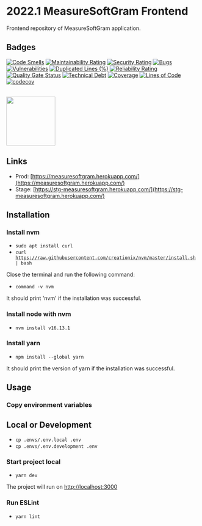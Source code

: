 # 2022.1 MeasureSoftGram Frontend

Frontend repository of MeasureSoftGram application.

## Badges

[![Code Smells](https://sonarcloud.io/api/project_badges/measure?project=fga-eps-mds_2022-1-MeasureSoftGram-Front&metric=code_smells)](https://sonarcloud.io/summary/new_code?id=fga-eps-mds_2022-1-MeasureSoftGram-Front)
[![Maintainability Rating](https://sonarcloud.io/api/project_badges/measure?project=fga-eps-mds_2022-1-MeasureSoftGram-Front&metric=sqale_rating)](https://sonarcloud.io/summary/new_code?id=fga-eps-mds_2022-1-MeasureSoftGram-Front)
[![Security Rating](https://sonarcloud.io/api/project_badges/measure?project=fga-eps-mds_2022-1-MeasureSoftGram-Front&metric=security_rating)](https://sonarcloud.io/summary/new_code?id=fga-eps-mds_2022-1-MeasureSoftGram-Front)
[![Bugs](https://sonarcloud.io/api/project_badges/measure?project=fga-eps-mds_2022-1-MeasureSoftGram-Front&metric=bugs)](https://sonarcloud.io/summary/new_code?id=fga-eps-mds_2022-1-MeasureSoftGram-Front)
[![Vulnerabilities](https://sonarcloud.io/api/project_badges/measure?project=fga-eps-mds_2022-1-MeasureSoftGram-Front&metric=vulnerabilities)](https://sonarcloud.io/summary/new_code?id=fga-eps-mds_2022-1-MeasureSoftGram-Front)
[![Duplicated Lines (%)](https://sonarcloud.io/api/project_badges/measure?project=fga-eps-mds_2022-1-MeasureSoftGram-Front&metric=duplicated_lines_density)](https://sonarcloud.io/summary/new_code?id=fga-eps-mds_2022-1-MeasureSoftGram-Front)
[![Reliability Rating](https://sonarcloud.io/api/project_badges/measure?project=fga-eps-mds_2022-1-MeasureSoftGram-Front&metric=reliability_rating)](https://sonarcloud.io/summary/new_code?id=fga-eps-mds_2022-1-MeasureSoftGram-Front)
[![Quality Gate Status](https://sonarcloud.io/api/project_badges/measure?project=fga-eps-mds_2022-1-MeasureSoftGram-Front&metric=alert_status)](https://sonarcloud.io/summary/new_code?id=fga-eps-mds_2022-1-MeasureSoftGram-Front)
[![Technical Debt](https://sonarcloud.io/api/project_badges/measure?project=fga-eps-mds_2022-1-MeasureSoftGram-Front&metric=sqale_index)](https://sonarcloud.io/summary/new_code?id=fga-eps-mds_2022-1-MeasureSoftGram-Front)
[![Coverage](https://sonarcloud.io/api/project_badges/measure?project=fga-eps-mds_2022-1-MeasureSoftGram-Front&metric=coverage)](https://sonarcloud.io/summary/new_code?id=fga-eps-mds_2022-1-MeasureSoftGram-Front)
[![Lines of Code](https://sonarcloud.io/api/project_badges/measure?project=fga-eps-mds_2022-1-MeasureSoftGram-Front&metric=ncloc)](https://sonarcloud.io/summary/new_code?id=fga-eps-mds_2022-1-MeasureSoftGram-Front)
[![codecov](https://codecov.io/gh/fga-eps-mds/2022-1-MeasureSoftGram-Front/branch/stage/graph/badge.svg?token=9GRTFZ4K28)](https://codecov.io/gh/fga-eps-mds/2022-1-MeasureSoftGram-Front)

<br>

<img src="https://codecov.io/gh/fga-eps-mds/2022-1-MeasureSoftGram-Front/branch/stage/graphs/sunburst.svg?token=9GRTFZ4K28" width="128"/>


## Links

- Prod: [https://measuresoftgram.herokuapp.com/](https://measuresoftgram.herokuapp.com/)
- Stage: [https://stg-measuresoftgram.herokuapp.com/](https://stg-measuresoftgram.herokuapp.com/)

## Installation

### Install nvm

* <code>sudo apt install curl </code>
* <code>curl https://raw.githubusercontent.com/creationix/nvm/master/install.sh | bash </code>

Close the terminal and run the following command:
* <code>command -v nvm</code>

It should print 'nvm' if the installation was successful.

### Install node with nvm

* <code>nvm install v16.13.1</code>

### Install yarn

* <code>npm install --global yarn</code>

It should print the version of yarn if the installation was successful.

## Usage

### Copy environment variables 

## Local or Development
* <code>cp .envs/.env.local .env </code>
* <code>cp .envs/.env.development .env </code>
  
### Start project local  

* <code>yarn dev</code>

The project will run on [http://localhost:3000](http://localhost:3000)

### Run ESLint
* <code>yarn lint</code>
